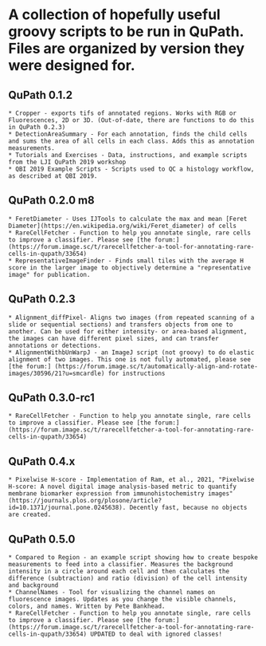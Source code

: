 # A collection of hopefully useful groovy scripts to be run in QuPath. Files are organized by version they were designed for.

## QuPath 0.1.2
	* Cropper - exports tifs of annotated regions. Works with RGB or Fluorescences, 2D or 3D. (Out-of-date, there are functions to do this in QuPath 0.2.3)
	* DetectionAreaSummary - For each annotation, finds the child cells and sums the area of all cells in each class. Adds this as annotation measurements.  
	* Tutorials and Exercises - Data, instructions, and example scripts from the LJI QuPath 2019 workshop
	* QBI 2019 Example Scripts - Scripts used to QC a histology workflow, as described at QBI 2019.
	
## QuPath 0.2.0 m8
	* FeretDiameter - Uses IJTools to calculate the max and mean [Feret Diameter](https://en.wikipedia.org/wiki/Feret_diameter) of cells
	* RareCellFetcher - Function to help you annotate single, rare cells to improve a classifier. Please see [the forum:] (https://forum.image.sc/t/rarecellfetcher-a-tool-for-annotating-rare-cells-in-qupath/33654)
	* RepresentativeImageFinder - Finds small tiles with the average H score in the larger image to objectively determine a "representative image" for publication.
	
## QuPath 0.2.3
	* Alignment_diffPixel- Aligns two images (from repeated scanning of a slide or sequential sections) and transfers objects from one to another. Can be used for either intensity- or area-based alignment, the images can have different pixel sizes, and can transfer annotations or detections. 
	* AlignmentWithbUnWarpJ - an ImageJ script (not groovy) to do elastic alignment of two images. This one is not fully automated, please see [the forum:] (https://forum.image.sc/t/automatically-align-and-rotate-images/30596/21?u=smcardle) for instructions


## QuPath 0.3.0-rc1
	* RareCellFetcher - Function to help you annotate single, rare cells to improve a classifier. Please see [the forum:] (https://forum.image.sc/t/rarecellfetcher-a-tool-for-annotating-rare-cells-in-qupath/33654)


## QuPath 0.4.x
	* Pixelwise H-score - Implementation of Ram, et al., 2021, "Pixelwise H-score: A novel digital image analysis-based metric to quantify membrane biomarker expression from immunohistochemistry images" (https://journals.plos.org/plosone/article?id=10.1371/journal.pone.0245638). Decently fast, because no objects are created. 


## QuPath 0.5.0
	* Compared to Region - an example script showing how to create bespoke measurements to feed into a classifier. Measures the background intensity in a circle around each cell and then calculates the difference (subtraction) and ratio (division) of the cell intensity and background
	* ChannelNames - Tool for visualizing the channel names on fluorescence images. Updates as you change the visible channels, colors, and names. Written by Pete Bankhead. 
	* RareCellFetcher - Function to help you annotate single, rare cells to improve a classifier. Please see [the forum:] (https://forum.image.sc/t/rarecellfetcher-a-tool-for-annotating-rare-cells-in-qupath/33654) UPDATED to deal with ignored classes!


	
